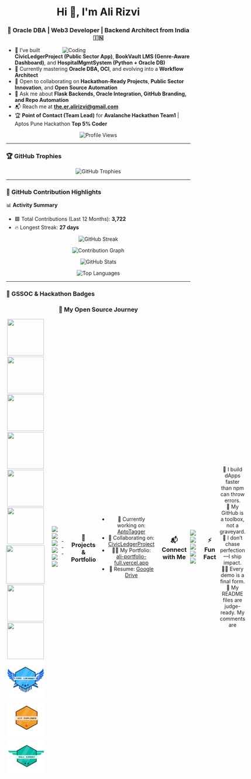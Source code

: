 <h1 align="center">Hi 👋, I'm Ali Rizvi</h1>
<h3 align="center">🚀 Oracle DBA | Web3 Developer | Backend Architect from India 🇮🇳</h3>

<img align="right" alt="Coding" width="350" src="[https://cdn.dribbble.com/users/1162077/screenshots/3848914/programmer.gif](https://dribbble.com/shots/3079099-Coding-coding-coding)">

- 🚀 I’ve built **CivicLedgerProject (Public Sector App)**, **BookVault LMS (Genre-Aware Dashboard)**, and **HospitalMgmtSystem (Python + Oracle DB)**  
- 🌱 Currently mastering **Oracle DBA, OCI**, and evolving into a **Workflow Architect**  
- 🤝 Open to collaborating on **Hackathon-Ready Projects**, **Public Sector Innovation**, and **Open Source Automation**  
- 💬 Ask me about **Flask Backends, Oracle Integration, GitHub Branding, and Repo Automation**  
- 📬 Reach me at **[the.er.alirizvi@gmail.com](mailto:the.er.alirizvi@gmail.com)**  
- 🏆 **Point of Contact (Team Lead)** for **Avalanche Hackathon Team1** | Aptos Pune Hackathon **Top 5% Coder**


<p align="center">
  <img src="https://komarev.com/ghpvc/?username=AliRizvi11&label=Profile%20views&color=0e75b6&style=flat" alt="Profile Views" />
</p>

---

### 🏆 GitHub Trophies

<p align="center">
  <img src="https://github-profile-trophy.vercel.app/?username=AliRizvi11&theme=algolia&margin-w=15&margin-h=15&no-bg=true" alt="GitHub Trophies" />
</p>

---

### 🧠 GitHub Contribution Highlights

📊 **Activity Summary**  
- 🟩 Total Contributions (Last 12 Months): **3,722**  
- 🔥 Longest Streak: **27 days**

<p align="center">
  <img src="https://github-readme-streak-stats.herokuapp.com/?user=AliRizvi11&theme=dark&hide_border=true" alt="GitHub Streak" />
</p>

<p align="center">
  <img src="https://github-readme-activity-graph.vercel.app/graph?username=AliRizvi11&theme=react-dark" alt="Contribution Graph" />
</p>

<p align="center">
  <img src="https://github-readme-stats.vercel.app/api?username=AliRizvi11&show_icons=true&locale=en&count_private=true&theme=dark" alt="GitHub Stats" />
</p>

<p align="center">
  <img src="https://github-readme-stats.vercel.app/api/top-langs/?username=AliRizvi11&layout=compact&count_private=true&theme=dark" alt="Top Languages" />
</p>

---

### 🥇 GSSOC & Hackathon Badges

<h3 align="center">🚀 My Open Source Journey</h3>
<div style='display:flex; align-items:center; gap: 10px;' align='center'><a href="https://gssoc.girlscript.tech/leaderboard">
<img src="https://raw.githubusercontent.com/GSSoC24/Postman-Challenge/main/docs/assets/Postman%20White.png" width="100px" height="100px" />
  <img src="https://raw.githubusercontent.com/GSSoC24/Postman-Challenge/main/docs/assets/1.png" width="100px" height="100px" />
  <img src="https://raw.githubusercontent.com/GSSoC24/Postman-Challenge/main/docs/assets/2.png" width="100px" height="100px" />
  <img src="https://raw.githubusercontent.com/GSSoC24/Postman-Challenge/main/docs/assets/3.png" width="100px" height="100px" />
  <img src="https://raw.githubusercontent.com/GSSoC24/Postman-Challenge/main/docs/assets/4.png" width="100px" height="100px" />
  <img src="https://raw.githubusercontent.com/GSSoC24/Postman-Challenge/main/docs/assets/5.png" width="100px" height="100px" />
  <img src="https://raw.githubusercontent.com/GSSoC24/Postman-Challenge/main/docs/assets/6.png" width="105px" height="105px" />
  <img src="https://raw.githubusercontent.com/GSSoC24/Postman-Challenge/main/docs/assets/7.png" width="100px" height="100px" />
  <img src="https://raw.githubusercontent.com/GSSoC24/Postman-Challenge/main/docs/assets/8.png" width="100px" height="100px" />
  <img src="https://raw.githubusercontent.com/GSSoC24/Contributor/refs/heads/main/assets/Code%20Luminary.png" width="105px" height="105px" />
  <img src="https://raw.githubusercontent.com/GSSoC24/Contributor/refs/heads/main/assets/Git%20Explorer.png" width="100px" height="100px" />
  <img src="https://raw.githubusercontent.com/GSSoC24/Contributor/refs/heads/main/assets/Pull%20Expert.png" width="100px" height="100px" /></a>

---
<p align="center">
  <img src="https://img.shields.io/badge/GSSOC'24-Participant-orange?style=for-the-badge&logo=github" />
  <img src="https://img.shields.io/badge/Hackathon-Top%205%25-blue?style=for-the-badge&logo=hackerrank" />
  <img src="https://img.shields.io/badge/Oracle-DBA-red?style=for-the-badge&logo=oracle" />
  <img src="https://img.shields.io/badge/Web3-Builder-purple?style=for-the-badge&logo=ethereum" />
  <img src="https://img.shields.io/badge/Backend%20Architect-Flask%20%7C%20Oracle-green?style=for-the-badge&logo=python" />
  <img src="https://img.shields.io/badge/Workflow%20Automator-Git%20%7C%20Node.js-yellow?style=for-the-badge&logo=git" />
</p>
---



---
### 💼 Projects & Portfolio

- 🔭 Currently working on: [AptoTagger](https://github.com/Alirizvi11/aptotagger-project-AptosHackerank)
- 👯 Collaborating on: [CivicLedgerProject](https://github.com/Alirizvi11/CivicLedgerProject)
- 👨‍💻 My Portfolio: [ali-portfolio-full.vercel.app](https://ali-portfolio-full.vercel.app/)
- 📄 Resume: [Google Drive](https://drive.google.com/drive/starred)

---

### 📬 Connect with Me

<p align="center">
  <a href="https://twitter.com/alirizvi9936"><img src="https://img.shields.io/badge/Twitter-@alirizvi9936-blue?style=for-the-badge&logo=twitter" /></a>
  <a href="https://linkedin.com/in/alirizvi110"><img src="https://img.shields.io/badge/LinkedIn-Ali%20Rizvi-blue?style=for-the-badge&logo=linkedin" /></a>
  <a href="https://instagram.com/alisyed11_"><img src="https://img.shields.io/badge/Instagram-@alisyed11_-pink?style=for-the-badge&logo=instagram" /></a>
  <a href="https://www.hackerrank.com/alirizvi9936"><img src="https://img.shields.io/badge/Hackerrank-Ali%20Rizvi-green?style=for-the-badge&logo=hackerrank" /></a>
  <a href="https://www.leetcode.com/alirizvi11"><img src="https://img.shields.io/badge/Leetcode-Ali%20Rizvi-yellow?style=for-the-badge&logo=leetcode" /></a>
</p>

---

### ⚡ Fun Fact

🧪 I build dApps faster than npm can throw errors.  
🧰 My GitHub is a toolbox, not a graveyard.  
🧠 I don’t chase perfection—I ship impact.  
🧑‍🚀 Every demo is a final form.  
🧵 My README files are judge-ready. My comments are 
